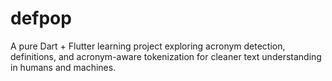 # defpop
A pure Dart + Flutter learning project exploring acronym detection, definitions, and acronym-aware tokenization for cleaner text understanding in humans and machines.
